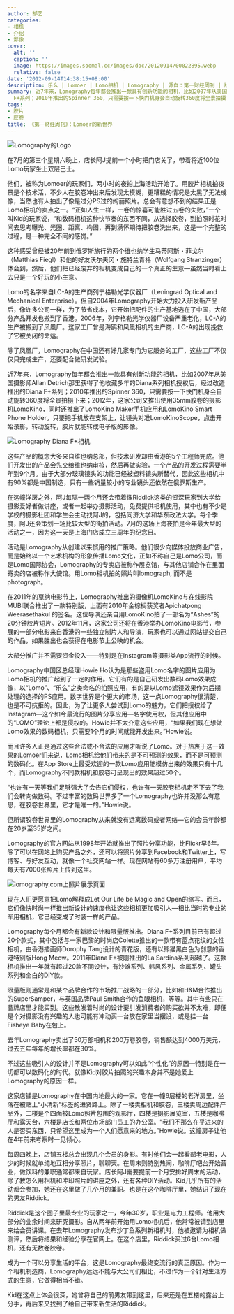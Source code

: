 ```yaml
---
author: 郜艺
categories:
- 相机
- 介绍
- 影像
cover:
  alt: ''
  caption: ''
  image: https://images.soomal.cc/images/doc/20120914/00022895.webp
  relative: false
date: '2012-09-14T14:38:15+08:00'
description: 乐么 | Lomoer | Lomo相机 | Lomography | 源自：第一财经周刊 | 版权：转载 |  平均/总评分：09.00/9
summary: 近7年来，Lomography每年都会推出一款具有创新功能的相机，比如2007年从美国摄影师Allan Detrich那里获得了他收藏多年的Diana系列相机授权后，经过改造推出的Diana
  F+系列；2010年推出的Spinner 360，只需要按一下快门机身会自动旋转360度将全景拍摄下来；2012年，这家公司又推出使用35mm胶卷的摄影机……
tags:
- 胶片
- 胶卷
title: 《第一财经周刊》：Lomoer的新世界
---
```


![Lomography的Logo](https://images.soomal.cc/images/doc/20120914/00022893.webp)



在7月的第三个星期六晚上，店长阿J提前一个小时把门店关了，带着将近100位Lomo玩家坐上双层巴士。

他们，被称为Lomoer的玩家们，两小时的夜拍上海活动开始了。用胶片相机拍夜景是个技术活，不少人在胶卷冲出来后发现太模糊，更糟糕的情况是太黑了无法成像，当然也有人拍出了像是过分PS过的绚丽照片。总会有意想不到的结果正是Lomo相机的卖点之一。“正如人生一样，一卷的惊喜可能胜过五卷的失败，”一个叫Kid的玩家说，“和数码相机这种快节奏的东西不同，从选择胶卷，到拍照时花时间去思考曝光、光圈、距离、构图，再到满怀期待把胶卷洗出来，这是一个完整的过程，是一种完全不同的感觉。”

这种感受曾经被20年前到俄罗斯旅行的两个维也纳学生马蒂阿斯・菲戈尔（Matthias Fiegl）和他的好友沃尔夫冈・施特兰青格（Wolfgang Stranzinger）体会到，然后，他们把已经废弃的相机变成自己的一个真正的生意―虽然当时看上去只是一个好玩的小主意。

Lomo的名字来自LC-A的生产商列宁格勒光学仪器厂（Leningrad Optical and Mechanical Enterprise）。但自2004年Lomography开始大力投入研发新产品后，像许多公司一样，为了节省成本，它开始把配件的生产基地选在了中国，大部分产品开发也搬到了香港。2006年，列宁格勒光学仪器厂设备严重老化，LC-A的生产被搬到了凤凰厂。这家工厂曾是海鸥和凤凰相机的生产商，LC-A的出现挽救了它被关闭的命运。

除了凤凰厂，Lomography在中国还有好几家专门为它服务的工厂，这些工厂不仅仅只完成生产，还要配合做研发试验。

近7年来，Lomography每年都会推出一款具有创新功能的相机，比如2007年从美国摄影师Allan Detrich那里获得了他收藏多年的Diana系列相机授权后，经过改造推出的Diana F+系列；2010年推出的Spinner 360，只需要按一下快门机身会自动旋转360度将全景拍摄下来；2012年，这家公司又推出使用35mm胶卷的摄影机LomoKino，同时还推出了LomoKino Maker手机应用和LomoKino Smart Phone Holder。只要把手机放在支架上，让镜头对准LomoKinoScope，点击开始录影，转动旋转，胶片就能转成电子版的影像。

![Lomography Diana F+相机](https://images.soomal.cc/images/doc/20120914/00022895.webp)





这些产品的概念大多来自维也纳总部，但技术研发却由香港的5个工程师完成。他们开发出的产品会先交给维也纳审核，然后再做实验，一个产品的开发过程需要半年到9个月。由于大部分玻璃镜头的功能已经被塑料镜头所替代，因此这些相机中有90%都是中国制造，只有一些销量较小的专业镜头还依然在俄罗斯生产。

在这幢洋房之外，阿J每隔一两个月还会带着像Riddick这类的资深玩家到大学给摄影爱好者做讲座，或者一起举办摄影活动，免费提供相机使用，其中也有不少是学校的摄影社团和学生会主动找阿J的，包括同济大学和华东政法大学。每个季度，阿J还会策划一场比较大型的街拍活动。7月的这场上海夜拍是今年最大型的活动之一，因为这一天是上海门店成立三周年的纪念日。

活动是Lomography从创建以来惯用的推广策略。他们很少向媒体投放商业广告，而是始终以一个艺术机构的形象传播Lomo文化，正如不称自己是Lomo公司，而是Lomo国际协会，Lomography的专卖店被称作展览馆，与其他店铺合作在里面寄卖的店被称作大使馆。用Lomo相机拍的照片叫lomograph, 而不是photograph。

在2011年的戛纳电影节上，Lomography推出的摄像机LomoKino与在线影院MUBI联合推出了一款特别版，上面有2010年金棕榈获奖者Apichatpong Weerasethakul 的签名。这位导演还亲自用LomoKino拍了一部名为“Ashes”的20分钟胶片短片。2012年11月，这家公司还将在香港举办LomoKino电影节，参展的一部分电影来自香港的一些独立制片人和导演，玩家也可以通过网站提交自己的作品，如果胜出也会获得在电影节上公映的机会。

大部分推广并不需要资金投入――特别是在Instagram等摄影类App流行的时候。

Lomography中国区总经理Howie Ho认为是那些盗用Lomo名字的图片应用为Lomo相机的推广起到了一定的作用。它们有的是自己研发出数码Lomo效果成像，以“Lomo”、“乐么”之类命名的拍照应用，有的是以Lomo滤镜效果作为后期处理的选择的PS应用。数字世界是个更大的市场，这一点Lomography很清楚，也是不可抗拒的。因此，为了让更多人尝试到Lomo的魅力，它们把授权给了Instagram―这个如今最流行的图片分享应用―名字使用权，但其他应用中的“LOMO”理论上都是侵权的。Howie并不太介意这些应用，“如果我们现在想做Lomo效果的数码相机，只需要1个月的时间就能开发出来。”Howie说。

而且许多人正是通过这些合法或不合法的应用才听说了Lomo。对于热衷于这一效果的Lomoer们来说，Lomo相机给他们带来的是不可预测的效果，而不是可预测的数码化。在App Store上最受欢迎的一款Lomo应用能模仿出来的效果只有十几个，而Lomography不同款相机和胶卷可呈现出的效果超过50个。

“也许有一天等我们足够强大了会告它们侵权，也许有一天胶卷相机走不下去了我们会转向做数码。不过丰富的数码世界多了一个Lomography也许并没那么有意思，在胶卷世界里，它才是唯一的。”Howie说。

但所谓胶卷世界里的Lomography从来就没有远离数码或者网络―它的会员年龄都在20岁至35岁之间。

Lomography的官方网站从1998年开始就推出了照片分享功能，比Flickr早6年。除了可以在网站上购买产品之外，还可以将照片分享到Facebook和Twitter上，写博客、与好友互动，就像一个社交网站一样。现在网站有60多万注册用户，平均每天有7000张照片上传到这里。

![lomography.com上照片展示页面](https://images.soomal.cc/images/doc/20120914/00022894.webp)





现在人们更愿意把Lomo解释成Let Our Life be Magic and Open的缩写。而且，它们像快时尚一样推出新设计的速度也让这些相机更加吸引人―相比当时的专业的军用相机，它已经变成了时装一样的产品。

Lomography每个月都会有新款设计和限量版推出。Diana F+系列目前已有超过20个款式，其中包括与一家巴黎的时尚店Colette推出的一款带有蓝点花纹的女性相机，由香港插画师Dorophy Tang设计的青花版，还有以熊猫黑白色为创意的香港特别版Hong Meow。2011年Diana F+被刚推出的La Sardina系列超越了。这款相机推出一年就有超过20款不同设计，有沙滩系列、韩风系列、金属系列、罐头系列和全白的DIY款。

限量版则通常是和某个品牌合作的市场推广战略的一部分，比如和H&M合作推出的SuperSamper，与英国品牌Paul Smith合作的鱼眼相机，等等。其中有些只在品牌店里才能买到。这些散发着时尚的设计要引发消费者的购买欲并不太难，即便是个对摄影没有兴趣的人也可能有冲动买一台放在家里当摆设，或是挂一台Fisheye Baby在包上。

去年Lomography卖出了50万部相机和200万卷胶卷，销售额达到4000万美元，过去五年每年的增长率都在30%。

不过这些吸引人的设计并不是Lomography可以如此“个性化”的原因―特别是在一切都可以数码化的时代。就像Kid对胶片拍照的兴趣本身并不是她爱上Lomography的原因一样。

这家店铺是Lomography在中国内地最大的一家。它在一幢6层楼的老洋房里，坐落在被贴上“小清新”标签的进贤路上。除了一楼卖相机和胶卷，三楼卖周边配件产品外，二楼是个四面被Lomo照片包围的观影厅，四楼是摄影展览室，五楼是咖啡厅和露天台，六楼是店长和两位市场部门员工的办公室。“我们不那么在乎进来的人是否买东西，只希望这里成为一个人们愿意来的地方。”Howie说。这幢房子让他在4年前来考察时一见倾心。

每周四晚上，店铺五楼总会出现几个会员的身影。有时他们会一起看部老电影，人少的时候就单纯地互相分享照片，聊聊天。在周末则特别热闹，咖啡厅吧台开始营业，做饮料的兼职通常都来自玩家。店长阿J需要提前一个月安排好周末的活动，除了教怎么用相机和冲印照片的讲座之外，还有各种DIY活动。Kid几乎所有的活动都会参加，她还在这里做了几个月的兼职。也是在这个咖啡厅里，她结识了现在的男友Riddick。

Riddick是这个圈子里最专业的玩家之一，今年30岁，职业是电力工程师。他用大部分的业余时间来研究摄影。自从两年前开始用Lomo相机后，他常常被请到店里来给会员讲课。在去年Lomography发布沙丁鱼系列新相机时，他被邀请为相机做测评，然后将结果和经验分享在官网上。在这个店里，Riddick买过6台Lomo相机，还有无数卷胶卷。

成为一个可以分享生活的平台，这是Lomography最终变流行的真正原因。作为一个相机制造商，Lomography远远不能与大公司们相比，不过作为一个针对生活方式的生意，它做得相当不错。

Kid在这点上体会很深，她曾将自己的前男友带到这里，后来还是在五楼的露台上分手，再后来又找到了给自己带来新生活的Riddick。